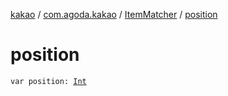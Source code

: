 [kakao](../../index.md) / [com.agoda.kakao](../index.md) / [ItemMatcher](index.md) / [position](./position.md)

# position

`var position: `[`Int`](https://kotlinlang.org/api/latest/jvm/stdlib/kotlin/-int/index.html)